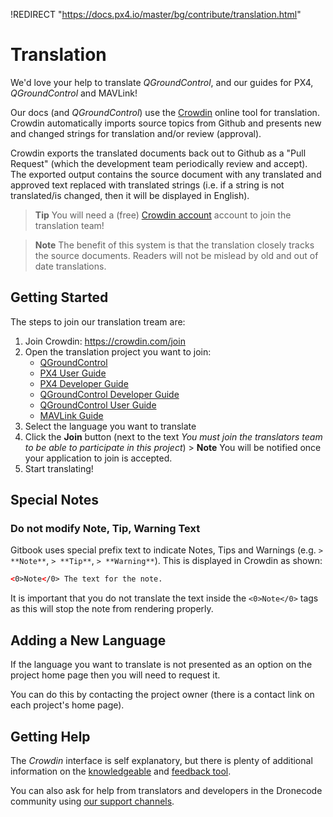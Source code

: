 !REDIRECT "https://docs.px4.io/master/bg/contribute/translation.html"

# Translation

We'd love your help to translate *QGroundControl*, and our guides for PX4, *QGroundControl* and MAVLink!

Our docs (and *QGroundControl*) use the [Crowdin](https://crowdin.com) online tool for translation. Crowdin automatically imports source topics from Github and presents new and changed strings for translation and/or review (approval).

Crowdin exports the translated documents back out to Github as a "Pull Request" (which the development team periodically review and accept). The exported output contains the source document with any translated and approved text replaced with translated strings (i.e. if a string is not translated/is changed, then it will be displayed in English).

> **Tip** You will need a (free) [Crowdin account](https://crowdin.com/join) account to join the translation team!

<span></span>

> **Note** The benefit of this system is that the translation closely tracks the source documents. Readers will not be mislead by old and out of date translations.

## Getting Started

The steps to join our translation tream are:

1. Join Crowdin: https://crowdin.com/join
2. Open the translation project you want to join: 
    - [QGroundControl](https://crowdin.com/project/qgroundcontrol)
    - [PX4 User Guide](https://crowdin.com/project/px4-user-guide)
    - [PX4 Developer Guide](https://crowdin.com/project/px4-developer-guide)
    - [QGroundControl Developer Guide](https://crowdin.com/project/qgroundcontrol-developer-guide)
    - [QGroundControl User Guide](https://crowdin.com/project/qgroundcontrol-user-guide)
    - [MAVLink Guide](https://crowdin.com/project/mavlink)
3. Select the language you want to translate
4. Click the **Join** button (next to the text *You must join the translators team to be able to participate in this project*) > **Note** You will be notified once your application to join is accepted.
5. Start translating!

## Special Notes

### Do not modify Note, Tip, Warning Text

Gitbook uses special prefix text to indicate Notes, Tips and Warnings (e.g. `> **Note**`, `> **Tip**`, `> **Warning**`). This is displayed in Crowdin as shown:

```html
<0>Note</0> The text for the note.
```

It is important that you do not translate the text inside the `<0>Note</0>` tags as this will stop the note from rendering properly.

## Adding a New Language

If the language you want to translate is not presented as an option on the project home page then you will need to request it.

You can do this by contacting the project owner (there is a contact link on each project's home page).

## Getting Help

The *Crowdin* interface is self explanatory, but there is plenty of additional information on the [knowledgeable](https://support.crowdin.com/) and [feedback tool](https://crowdin.uservoice.com/forums/31787-collaborative-translation-tool).

You can also ask for help from translators and developers in the Dronecode community using [our support channels](../README.md#support).
